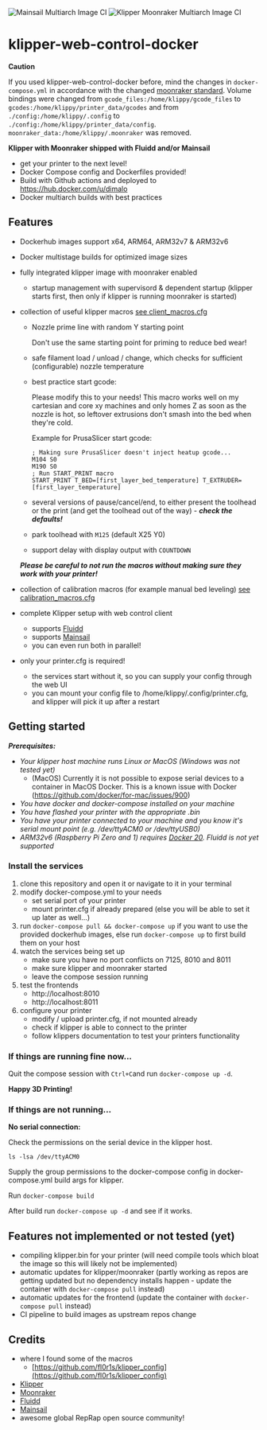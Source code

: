 ![Mainsail Multiarch Image CI](https://github.com/dimalo/klipper-web-control-docker/workflows/Mainsail%20Multiarch%20Image%20CI/badge.svg)
![Klipper Moonraker Multiarch Image CI](https://github.com/dimalo/klipper-web-control-docker/workflows/Klipper%20Moonraker%20Multiarch%20Image%20CI/badge.svg)

# klipper-web-control-docker

__Caution__

If you used klipper-web-control-docker before, mind the changes in `docker-compose.yml` in accordance with the changed [moonraker standard](https://moonraker.readthedocs.io/en/latest/installation/#data-folder-structure).
Volume bindings were changed from `gcode_files:/home/klippy/gcode_files` to `gcodes:/home/klippy/printer_data/gcodes` and from `./config:/home/klippy/.config` to `./config:/home/klippy/printer_data/config`. `moonraker_data:/home/klippy/.moonraker` was removed.

__Klipper with Moonraker shipped with Fluidd and/or Mainsail__

- get your printer to the next level!
- Docker Compose config and Dockerfiles provided!
- Build with Github actions and deployed to https://hub.docker.com/u/dimalo
- Docker multiarch builds with best practices

## Features
- Dockerhub images support x64, ARM64, ARM32v7 & ARM32v6
- Docker multistage builds for optimized image sizes
- fully integrated klipper image with moonraker enabled
  - startup management with supervisord & dependent startup (klipper starts first, then only if klipper is running moonraker is started)
- collection of useful klipper macros [see client_macros.cfg](./config/client_macros.cfg)
  - Nozzle prime line with random Y starting point
    
    Don't use the same starting point for priming to reduce bed wear!
  
  - safe filament load / unload / change, which checks for sufficient (configurable) nozzle temperature

  - best practice start gcode:

    Please modify this to your needs! This macro works well on my cartesian and core xy machines and only homes Z as soon as the nozzle is hot, so leftover extrusions don't smash into the bed when they're cold.

    Example for PrusaSlicer start gcode:

    ```
    ; Making sure PrusaSlicer doesn't inject heatup gcode...
    M104 S0
    M190 S0
    ; Run START_PRINT macro
    START_PRINT T_BED=[first_layer_bed_temperature] T_EXTRUDER=[first_layer_temperature]
    ```

  - several versions of pause/cancel/end, to either present the toolhead or the print (and get the toolhead out of the way) - ___check the defaults!___

  - park toolhead with ```M125``` (default X25 Y0)

  - support delay with display output with ```COUNTDOWN```

  ___Please be careful to not run the macros without making sure they work with your printer!___
- collection of calibration macros (for example manual bed leveling) [see calibration_macros.cfg](./config/calibration_macros.cfg)
- complete Klipper setup with web control client
  - supports [Fluidd](https://github.com/cadriel/fluidd)
  - supports [Mainsail](https://github.com/meteyou/mainsail)
  - you can even run both in parallel!
- only your printer.cfg is required!
  - the services start without it, so you can supply your config through the web UI
  - you can mount your config file to /home/klippy/.config/printer.cfg, and klipper will pick it up after a restart

## Getting started

___Prerequisites:___
- _Your klipper host machine runs Linux or MacOS (Windows was not tested yet)_
    - (MacOS) Currently it is not possible to expose serial devices to a container in MacOS Docker. This is a known issue with Docker (https://github.com/docker/for-mac/issues/900)
- _You have docker and docker-compose installed on your machine_
- _You have flashed your printer with the appropriate .bin_
- _You have your printer connected to your machine and you know it's serial mount point (e.g. /dev/ttyACM0 or /dev/ttyUSB0)_
- _ARM32v6 (Raspberry Pi Zero and 1) requires [Docker 20](https://docs.docker.com/engine/install/debian/#install-using-the-convenience-script). Fluidd is not yet supported_

### Install the services

1. clone this repository and open it or navigate to it in your terminal
1. modify docker-compose.yml to your needs
    - set serial port of your printer
    - mount printer.cfg if already prepared (else you will be able to set it up later as well...)
1. run ```docker-compose pull && docker-compose up``` if you want to use the provided dockerhub images, else run ```docker-compose up``` to first build them on your host
1. watch the services being set up
    - make sure you have no port conflicts on 7125, 8010 and 8011 
    - make sure klipper and moonraker started
    - leave the compose session running
1. test the frontends
    - http://localhost:8010
    - http://localhost:8011
1. configure your printer
    - modify / upload printer.cfg, if not mounted already
    - check if klipper is able to connect to the printer
    - follow klippers documentation to test your printers functionality

### If things are running fine now...
Quit the compose session with ```Ctrl+C```and run ```docker-compose up -d```.

__Happy 3D Printing!__

### If things are not running...

__No serial connection:__

Check the permissions on the serial device in the klipper host.

```ls -lsa /dev/ttyACM0```

Supply the group permissions to the docker-compose config in docker-compose.yml build args for klipper.

Run ```docker-compose build```

After build run ```docker-compose up -d``` and see if it works.

## Features not implemented or not tested (yet)
- compiling klipper.bin for your printer (will need compile tools which bloat the image so this will likely not be implemented)
- automatic updates for klipper/moonraker (partly working as repos are getting updated but no dependency installs happen - update the container with ```docker-compose pull``` instead)
- automatic updates for the frontend (update the container with ```docker-compose pull``` instead)
- CI pipeline to build images as upstream repos change

## Credits
- where I found some of the macros
  - [https://github.com/fl0r1s/klipper_config](https://github.com/fl0r1s/klipper_config)
- [Klipper](https://github.com/KevinOConnor/klipper)
- [Moonraker](https://github.com/Arksine/moonraker)
- [Fluidd](https://github.com/cadriel/fluidd)
- [Mainsail](https://github.com/meteyou/mainsail)
- awesome global RepRap open source community!
